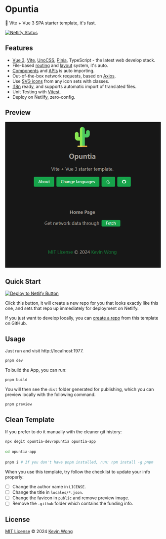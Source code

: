 # Opuntia

🌵 Vite + Vue 3 SPA starter template, it's fast.

[![Netlify Status](https://api.netlify.com/api/v1/badges/6b182d34-7d30-4206-aad9-9789d1c8ed11/deploy-status)](https://app.netlify.com/sites/opuntia/deploys)

## Features

- [Vue 3](https://github.com/vuejs/core), [Vite](https://github.com/vitejs/vite), [UnoCSS](https://github.com/antfu/unocss), [Pinia](https://pinia.vuejs.org/), TypeScript - the latest web develop stack.
- File-based [routing](./src/pages) and [layout](./src/layouts) system, it's auto.
- [Components](./src/components) and [APIs](https://github.com/antfu/unplugin-auto-import) is auto importing.
- Out-of-the-box network requests, based on [Axios](https://axios-http.com/).
- Use [SVG icons](https://github.com/antfu/unocss/tree/main/packages/preset-icons) from any icon sets with classes.
- [I18n](./locales) ready, and supports automatic import of translated files.
- Unit Testing with [Vitest](https://github.com/vitest-dev/vitest).
- Deploy on Netlify, zero-config.

## Preview

![Preview Image](./public/preview.png)

## Quick Start

[![Deploy to Netlify Button](https://www.netlify.com/img/deploy/button.svg)](https://app.netlify.com/start/deploy?repository=https://github.com/opuntia-dev/opuntia)

Click this button, it will create a new repo for you that looks exactly like this one, and sets that repo up immediately for deployment on Netlify.

If you just want to develop locally, you can [create a repo](https://github.com/opuntia-dev/opuntia/generate) from this template on GitHub.

## Usage

Just run and visit http://localhost:1977.

```bash
pnpm dev
```

To build the App, you can run:

```bash
pnpm build
```

You will then see the `dist` folder generated for publishing, which you can preview locally with the following command.

```bash
pnpm preview
```

## Clean Template

If you prefer to do it manually with the cleaner git history:

```bash
npx degit opuntia-dev/opuntia opuntia-app

cd opuntia-app

pnpm i # If you don't have pnpm installed, run: npm install -g pnpm
```

When you use this template, try follow the checklist to update your info properly:

- [ ] Change the author name in `LICENSE`.
- [ ] Change the title in `locales/*.json`.
- [ ] Change the favicon in `public` and remove preview image.
- [ ] Remove the `.github` folder which contains the funding info.

## License

[MIT License](./LICENSE) © 2024 [Kevin Wong](https://github.com/kevinwong865)
